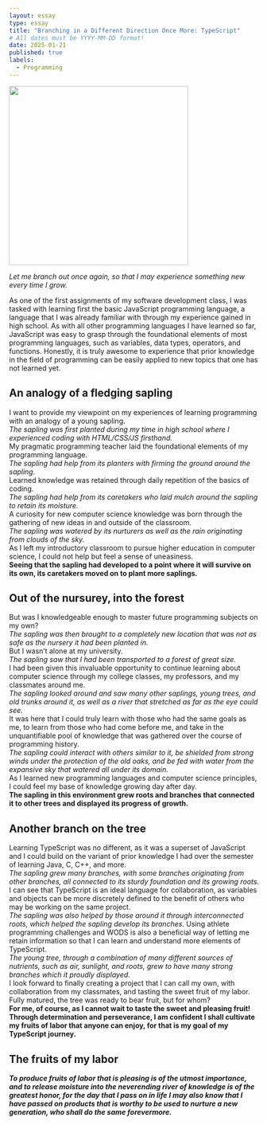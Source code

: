 ```yaml
---
layout: essay
type: essay
title: "Branching in a Different Direction Once More: TypeScript"
# All dates must be YYYY-MM-DD format!
date: 2025-01-21
published: true
labels:
  - Programming
---
```


<img width="360px" class="rounded float-start pe-4" src="zeyaoz.github.io/img/saping.png">

*Let me branch out once again, so that I may experience something new every time I grow.*

As one of the first assignments of my software development class, I was tasked with learning first the basic JavaScript programming language, a language that I was already familiar with through my experience gained in high school. As with all other programming languages I have learned so far, JavaScript was easy to grasp through the foundational elements of most programming languages, such as variables, data types, operators, and functions. Honestly, it is truly awesome to experience that prior knowledge in the field of programming can be easily applied to new topics that one has not learned yet. 

## An analogy of a fledging sapling

I want to provide my viewpoint on my experiences of learning programming with an analogy of a young sapling. \
*The sapling was first planted during my time in high school where I experienced coding with HTML/CSS/JS firsthand.*\
My pragmatic programming teacher laid the foundational elements of my programming language. \
*The sapling had help from its planters with firming the ground around the sapling.* \
Learned knowledge was retained through daily repetition of the basics of coding. \
*The sapling had help from its caretakers who laid mulch around the sapling to retain its moisture.* \
A curiosity for new computer science knowledge was born through the gathering of new ideas in and outside of the classroom. \
*The sapling was watered by its nurturers as well as the rain originating from clouds of the sky.* \
As I left my introductory classroom to pursue higher education in computer science, I could not help but feel a sense of uneasiness. \
**Seeing that the sapling had developed to a point where it will survive on its own, its caretakers moved on to plant more saplings.**

## Out of the nursurey, into the forest

But was I knowledgeable enough to master future programming subjects on my own? \
*The sapling was then brought to a completely new location that was not as safe as the nursery it had been planted in.* \
But I wasn’t alone at my university. \
*The sapling saw that I had been transported to a forest of great size.* \
I had been given this invaluable opportunity to continue learning about computer science through my college classes, my professors, and my classmates around me. \
*The sapling looked around and saw many other saplings, young trees, and old trunks around it, as well as a river that stretched as far as the eye could see.* \
It was here that I could truly learn with those who had the same goals as me, to learn from those who had come before me, and take in the unquantifiable pool of knowledge that was gathered over the course of programming history. \
*The sapling could interact with others similar to it, be shielded from strong winds under the protection of the old oaks, and be fed with water from the expansive sky that watered all under its domain.* \
As I learned new programming languages and computer science principles, I could feel my base of knowledge growing day after day. \
**The sapling in this environment grew roots and branches that connected it to other trees and displayed its progress of growth.**

## Another branch on the tree

Learning TypeScript was no different, as it was a superset of JavaScript and I could build on the variant of prior knowledge I had over the semester of learning Java, C, C++, and more.\
*The sapling grew many branches, with some branches originating from other branches, all connected to its sturdy foundation and its growing roots.*\
I can see that TypeScript is an ideal language for collaboration, as variables and objects can be more discretely defined to the benefit of others who may be working on the same project. \
*The sapling was also helped by those around it through interconnected roots, which helped the sapling develop its branches.* Using athlete programming challenges and WODS is also a beneficial way of letting me retain information so that I can learn and understand more elements of TypeScript. \
*The young tree, through a combination of many different sources of nutrients, such as air, sunlight, and roots, grew to have many strong branches which it proudly displayed.* \
I look forward to finally creating a project that I can call my own, with collaboration from my classmates, and tasting the sweet fruit of my labor. 
Fully matured, the tree was ready to bear fruit, but for whom? \
**For me, of course, as I cannot wait to taste the sweet and pleasing fruit! Through determination and perseverance, I am confident I shall cultivate my fruits of labor that anyone can enjoy, for that is my goal of my TypeScript journey.**

## The fruits of my labor

***To produce fruits of labor that is pleasing is of the utmost importance, and to release moisture into the neverending river of knowledge is of the greatest honor, for the day that I pass on in life I may also know that I have passed on products that is worthy to be used to nurture a new generation, who shall do the same forevermore.***
